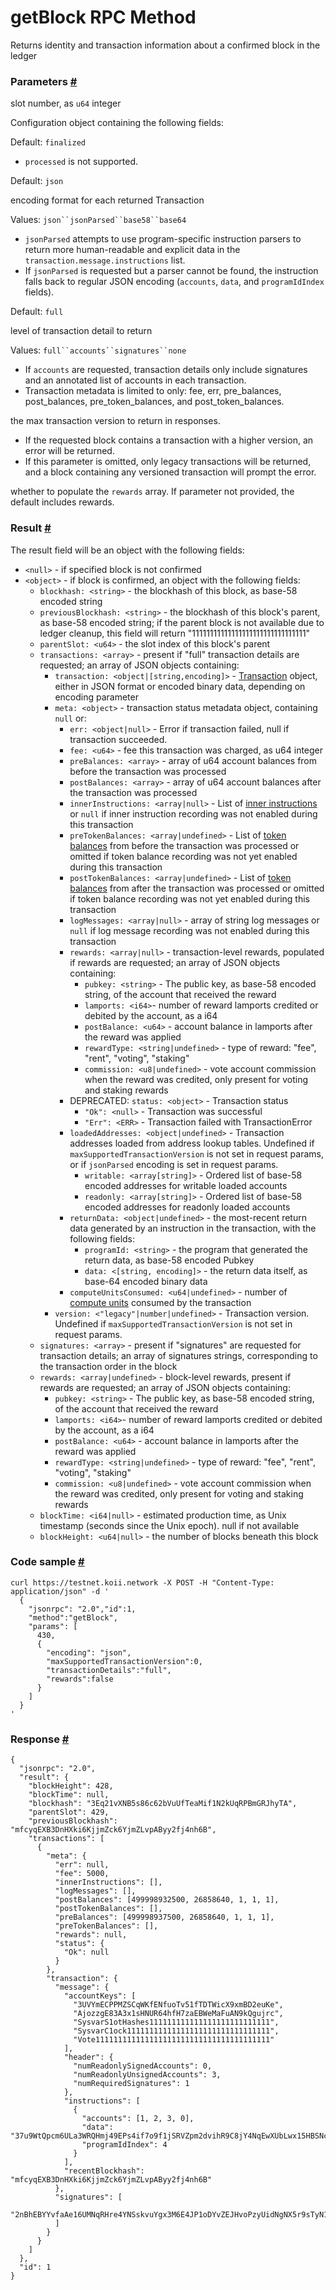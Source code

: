 # getBlock RPC Method 
Returns identity and transaction information about a confirmed block in the ledger

### Parameters [#](#parameters)

slot number, as `u64` integer

Configuration object containing the following fields:

Default: `finalized`

*   `processed` is not supported.

Default: `json`

encoding format for each returned Transaction

Values: `json``jsonParsed``base58``base64`

*   `jsonParsed` attempts to use program-specific instruction parsers to return more human-readable and explicit data in the `transaction.message.instructions` list.
*   If `jsonParsed` is requested but a parser cannot be found, the instruction falls back to regular JSON encoding (`accounts`, `data`, and `programIdIndex` fields).

Default: `full`

level of transaction detail to return

Values: `full``accounts``signatures``none`

*   If `accounts` are requested, transaction details only include signatures and an annotated list of accounts in each transaction.
*   Transaction metadata is limited to only: fee, err, pre\_balances, post\_balances, pre\_token\_balances, and post\_token\_balances.

the max transaction version to return in responses.

*   If the requested block contains a transaction with a higher version, an error will be returned.
*   If this parameter is omitted, only legacy transactions will be returned, and a block containing any versioned transaction will prompt the error.

whether to populate the `rewards` array. If parameter not provided, the default includes rewards.

### Result [#](#result)

The result field will be an object with the following fields:

*   `<null>` - if specified block is not confirmed
*   `<object>` - if block is confirmed, an object with the following fields:
    *   `blockhash: <string>` - the blockhash of this block, as base-58 encoded string
    *   `previousBlockhash: <string>` - the blockhash of this block's parent, as base-58 encoded string; if the parent block is not available due to ledger cleanup, this field will return "11111111111111111111111111111111"
    *   `parentSlot: <u64>` - the slot index of this block's parent
    *   `transactions: <array>` - present if "full" transaction details are requested; an array of JSON objects containing:
        *   `transaction: <object|[string,encoding]>` - [Transaction](/develop/rpcapi/json-structures#transactions) object, either in JSON format or encoded binary data, depending on encoding parameter
        *   `meta: <object>` - transaction status metadata object, containing `null` or:
            *   `err: <object|null>` - Error if transaction failed, null if transaction succeeded. 
            *   `fee: <u64>` - fee this transaction was charged, as u64 integer
            *   `preBalances: <array>` - array of u64 account balances from before the transaction was processed
            *   `postBalances: <array>` - array of u64 account balances after the transaction was processed
            *   `innerInstructions: <array|null>` - List of [inner instructions](/develop/rpcapi/json-structures#inner-instructions) or `null` if inner instruction recording was not enabled during this transaction
            *   `preTokenBalances: <array|undefined>` - List of [token balances](/develop/rpcapi/json-structures#token-balances) from before the transaction was processed or omitted if token balance recording was not yet enabled during this transaction
            *   `postTokenBalances: <array|undefined>` - List of [token balances](/develop/rpcapi/json-structures#token-balances) from after the transaction was processed or omitted if token balance recording was not yet enabled during this transaction
            *   `logMessages: <array|null>` - array of string log messages or `null` if log message recording was not enabled during this transaction
            *   `rewards: <array|null>` - transaction-level rewards, populated if rewards are requested; an array of JSON objects containing:
                *   `pubkey: <string>` - The public key, as base-58 encoded string, of the account that received the reward
                *   `lamports: <i64>`\- number of reward lamports credited or debited by the account, as a i64
                *   `postBalance: <u64>` - account balance in lamports after the reward was applied
                *   `rewardType: <string|undefined>` - type of reward: "fee", "rent", "voting", "staking"
                *   `commission: <u8|undefined>` - vote account commission when the reward was credited, only present for voting and staking rewards
            *   DEPRECATED: `status: <object>` - Transaction status
                *   `"Ok": <null>` - Transaction was successful
                *   `"Err": <ERR>` - Transaction failed with TransactionError
            *   `loadedAddresses: <object|undefined>` - Transaction addresses loaded from address lookup tables. Undefined if `maxSupportedTransactionVersion` is not set in request params, or if `jsonParsed` encoding is set in request params.
                *   `writable: <array[string]>` - Ordered list of base-58 encoded addresses for writable loaded accounts
                *   `readonly: <array[string]>` - Ordered list of base-58 encoded addresses for readonly loaded accounts
            *   `returnData: <object|undefined>` - the most-recent return data generated by an instruction in the transaction, with the following fields:
                *   `programId: <string>` - the program that generated the return data, as base-58 encoded Pubkey
                *   `data: <[string, encoding]>` - the return data itself, as base-64 encoded binary data
            *   `computeUnitsConsumed: <u64|undefined>` - number of [compute units](https://solana.com/docs/core/fees#compute-budget) consumed by the transaction
        *   `version: <"legacy"|number|undefined>` - Transaction version. Undefined if `maxSupportedTransactionVersion` is not set in request params.
    *   `signatures: <array>` - present if "signatures" are requested for transaction details; an array of signatures strings, corresponding to the transaction order in the block
    *   `rewards: <array|undefined>` - block-level rewards, present if rewards are requested; an array of JSON objects containing:
        *   `pubkey: <string>` - The public key, as base-58 encoded string, of the account that received the reward
        *   `lamports: <i64>`\- number of reward lamports credited or debited by the account, as a i64
        *   `postBalance: <u64>` - account balance in lamports after the reward was applied
        *   `rewardType: <string|undefined>` - type of reward: "fee", "rent", "voting", "staking"
        *   `commission: <u8|undefined>` - vote account commission when the reward was credited, only present for voting and staking rewards
    *   `blockTime: <i64|null>` - estimated production time, as Unix timestamp (seconds since the Unix epoch). null if not available
    *   `blockHeight: <u64|null>` - the number of blocks beneath this block

### Code sample [#](#code-sample)

```
curl https://testnet.koii.network -X POST -H "Content-Type: application/json" -d '
  {
    "jsonrpc": "2.0","id":1,
    "method":"getBlock",
    "params": [
      430,
      {
        "encoding": "json",
        "maxSupportedTransactionVersion":0,
        "transactionDetails":"full",
        "rewards":false
      }
    ]
  }
'
```


### Response [#](#response)

```
{
  "jsonrpc": "2.0",
  "result": {
    "blockHeight": 428,
    "blockTime": null,
    "blockhash": "3Eq21vXNB5s86c62bVuUfTeaMif1N2kUqRPBmGRJhyTA",
    "parentSlot": 429,
    "previousBlockhash": "mfcyqEXB3DnHXki6KjjmZck6YjmZLvpAByy2fj4nh6B",
    "transactions": [
      {
        "meta": {
          "err": null,
          "fee": 5000,
          "innerInstructions": [],
          "logMessages": [],
          "postBalances": [499998932500, 26858640, 1, 1, 1],
          "postTokenBalances": [],
          "preBalances": [499998937500, 26858640, 1, 1, 1],
          "preTokenBalances": [],
          "rewards": null,
          "status": {
            "Ok": null
          }
        },
        "transaction": {
          "message": {
            "accountKeys": [
              "3UVYmECPPMZSCqWKfENfuoTv51fTDTWicX9xmBD2euKe",
              "AjozzgE83A3x1sHNUR64hfH7zaEBWeMaFuAN9kQgujrc",
              "SysvarS1otHashes111111111111111111111111111",
              "SysvarC1ock11111111111111111111111111111111",
              "Vote111111111111111111111111111111111111111"
            ],
            "header": {
              "numReadonlySignedAccounts": 0,
              "numReadonlyUnsignedAccounts": 3,
              "numRequiredSignatures": 1
            },
            "instructions": [
              {
                "accounts": [1, 2, 3, 0],
                "data": "37u9WtQpcm6ULa3WRQHmj49EPs4if7o9f1jSRVZpm2dvihR9C8jY4NqEwXUbLwx15HBSNcP1",
                "programIdIndex": 4
              }
            ],
            "recentBlockhash": "mfcyqEXB3DnHXki6KjjmZck6YjmZLvpAByy2fj4nh6B"
          },
          "signatures": [
            "2nBhEBYYvfaAe16UMNqRHre4YNSskvuYgx3M6E4JP1oDYvZEJHvoPzyUidNgNX5r9sTyN1J9UxtbCXy2rqYcuyuv"
          ]
        }
      }
    ]
  },
  "id": 1
}
```
